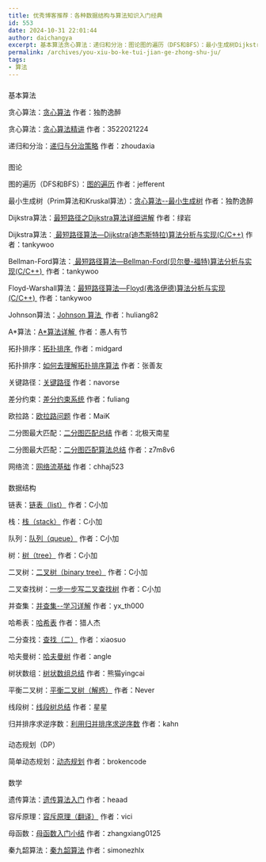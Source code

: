 ```yaml
---
title: 优秀博客推荐：各种数据结构与算法知识入门经典
id: 553
date: 2024-10-31 22:01:44
author: daichangya
excerpt: 基本算法贪心算法：递归和分治：图论图的遍历（DFS和BFS）：最小生成树Dijkstra算法
permalink: /archives/you-xiu-bo-ke-tui-jian-ge-zhong-shu-ju/
tags:
- 算法
---
```



### 
基本算法


贪心算法：[贪心算法](http://www.cnblogs.com/chinazhangjie/archive/2010/11/23/1885330.html)&nbsp;作者：独酌逸醉


贪心算法：[贪心算法精讲](http://www.cppblog.com/3522021224/archive/2007/06/16/26429.aspx)&nbsp;作者：3522021224


递归和分治：[递归与分治策略](http://blog.csdn.net/zhoudaxia/article/details/5765084)&nbsp;作者：zhoudaxia

### 
图论


图的遍历（DFS和BFS）：[图的遍历](http://jefferent.iteye.com/blog/1122934)&nbsp;作者：jefferent


最小生成树（Prim算法和Kruskal算法）：[贪心算法--最小生成树](http://www.cnblogs.com/chinazhangjie/archive/2010/12/02/1894314.html)&nbsp;作者：独酌逸醉


Dijkstra算法：[最短路径之Dijkstra算法详细讲解](http://2728green-rock.blog.163.com/blog/static/43636790200901211848284/)&nbsp;作者：绿岩


Dijkstra算法：[&nbsp;最短路径算法—Dijkstra(迪杰斯特拉)算法分析与实现(C/C&#43;&#43;)](http://www.wutianqi.com/?p=1890)&nbsp;作者：tankywoo


Bellman-Ford算法：[&nbsp;最短路径算法—Bellman-Ford(贝尔曼-福特)算法分析与实现(C/C&#43;&#43;)&nbsp;](http://www.wutianqi.com/?p=1912)&nbsp;作者：tankywoo


Floyd-Warshall算法：[最短路径算法—Floyd(弗洛伊德)算法分析与实现(C/C&#43;&#43;)&nbsp;](http://www.wutianqi.com/?p=1903)&nbsp;作者：tankywoo


Johnson算法：[Johnson 算法&nbsp;](http://blog.csdn.net/huliang82/article/details/4166588)&nbsp;作者：huliang82


A*算法：[A*算法详解&nbsp;](http://yangxy84.blog.163.com/blog/static/70844302009313114846776/)&nbsp;作者：愚人有节


拓扑排序：[拓扑排序&nbsp;](http://blog.csdn.net/midgard/article/details/4101025)&nbsp;作者：midgard


拓扑排序：[如何去理解拓扑排序算法](http://www.cnblogs.com/shanyou/archive/2006/11/16/562861.html)&nbsp;作者：张善友


关键路径：[关键路径](http://www.cnblogs.com/navorse/articles/1893863.html)&nbsp;作者：navorse


差分约束：[差分约束系统](http://fuliang.iteye.com/blog/368214)&nbsp;作者：fuliang


欧拉路：[欧拉路问题](http://hi.baidu.com/luyade1987/blog/item/f2304d0fd6b4922f6059f3ab.html)&nbsp;作者：MaiK


二分图最大匹配：[二分图匹配总结](http://starforever.blog.hexun.com/3963571_d.html)&nbsp;作者：北极天南星


二分图最大匹配：[二分图匹配算法总结](http://blog.163.com/baobao_zhang@126/blog/static/482523672008631103625967/)&nbsp;作者：z7m8v6


网络流：[网络流基础](http://starforever.blog.hexun.com/3963571_d.html)&nbsp;作者：chhaj523

### 
数据结构


链表：[链表（list）](http://www.cppblog.com/cxiaojia/archive/2012/07/31/185760.html)&nbsp;作者：C小加


栈：[栈（stack）](http://www.cppblog.com/cxiaojia/archive/2012/08/01/185913.html)&nbsp;作者：C小加


队列：[队列（queue）](http://www.cppblog.com/cxiaojia/archive/2012/08/02/186033.html)&nbsp;作者：C小加


树：[树（tree）](http://www.cppblog.com/cxiaojia/archive/2012/08/03/186123.html)&nbsp;作者：C小加


二叉树：[二叉树（binary tree）](http://www.cppblog.com/cxiaojia/archive/2012/08/06/186432.html)&nbsp;作者：C小加


二叉查找树：[一步一步写二叉查找树](http://www.cppblog.com/cxiaojia/archive/2012/08/09/186752.html)&nbsp;作者：C小加


并查集：[并查集--学习详解](http://www.cnblogs.com/cherish_yimi/archive/2009/10/11/1580839.html)&nbsp;作者：yx_th000


哈希表：[哈希表](http://www.cnblogs.com/jiewei915/archive/2010/08/09/1796042.html)&nbsp;作者：猎人杰


二分查找：[查找（二）](http://www.cnblogs.com/xiaosuo/archive/2010/04/07/1687231.html)&nbsp;作者：xiaosuo


哈夫曼树：[哈夫曼树](http://www.cppblog.com/Cass/archive/2011/10/02/157353.aspx)&nbsp;作者：angle


树状数组：[树状数组总结](http://hi.baidu.com/%D0%DC%C3%A8yingcai/blog/item/b329184ef0aa85f5d62afce1.html)&nbsp;作者：熊猫yingcai


平衡二叉树：[平衡二叉树（解惑）](http://www.cnblogs.com/fornever/archive/2011/11/15/2249492.html)&nbsp;作者：Never


线段树：[线段树总结](http://duanple.blog.163.com/blog/static/70971767200922110494318)&nbsp;作者：星星


归并排序求逆序数：[利用归并排序求逆序数](http://www.cppblog.com/jake1036/archive/2011/04/06/143531.html)&nbsp;作者：kahn

### 
动态规划（DP）


简单动态规划：[动态规划](http://www.cnblogs.com/brokencode/archive/2011/06/26/2090702.html)&nbsp;作者：brokencode

### 
数学


遗传算法：[遗传算法入门](http://www.cnblogs.com/heaad/archive/2010/12/23/1914725.html)&nbsp;作者：heaad


容斥原理：[容斥原理（翻译）](http://www.cppblog.com/vici/archive/2011/09/05/155103.html)&nbsp;作者：vici


母函数：[母函数入门小结](http://blog.csdn.net/zhangxiang0125/article/details/6177930)&nbsp;作者：zhangxiang0125


秦九韶算法：[秦九韶算法](http://blog.csdn.net/simonezhlx/article/details/5443714)&nbsp;作者：simonezhlx
